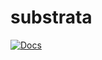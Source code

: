 # substrata

[![Docs](https://readthedocs.org/projects/substrata/badge/?version=latest)](https://substrata.readthedocs.io/en/latest/)